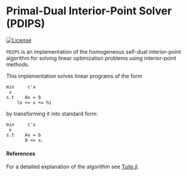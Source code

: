 # Primal-Dual Interior-Point Solver (PDIPS)

[![License](https://img.shields.io/github/license/mashape/apistatus.svg?maxAge=2592000)](https://github.com/sinha-abhi/PDIPS.jl/blob/master/LICENSE)

`PDIPS` is an implementation of the homogeneous self-dual interior-point
algorithm for solving linear optimization problems using interior-point methods.

This implementation solves linear programs of the form
```
min     c'x
 x
s.t    Ax = b
    lo <= x <= hi
```
by transforming it into standard form:
```
min     c'x
 x
s.t    Ax = b
       0 <= x.
```


#### References

For a detailed explanation of the algorithm see
[Tulip.jl](https://github.com/ds4dm/Tulip.jl).
